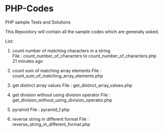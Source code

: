 # PHP-Codes
PHP sample Tests and Solutions

This Repository will contain all the sample codes which are generally asked.

List:
1. count number of matching characters in a string<br> 
  File : count_number_of_characters to count_number_of_characters.php	21 minutes ago

2. count sum of matching array elements
  File : count_sum_of_matching_array_elements.php<br>
  
3. get distinct array values
  File : get_distinct_array_values.php<br>

4. get division without using division operator
  File : get_division_without_using_division_operator.php<br>

5. pyramid
  File : pyramid_1.php<br>
  
6. reverse string in different format
  File : reverse_string_in_different_format.php<br>
